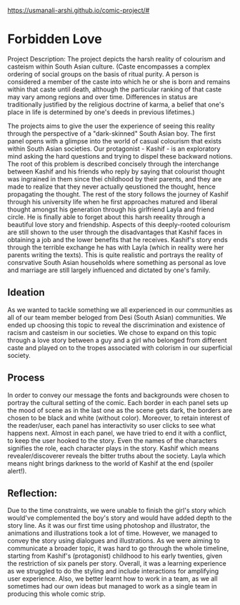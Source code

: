 https://usmanali-arshi.github.io/comic-project/#
# Forbidden Love
Project Description: 
The project depicts the harsh reality of colourism and casteism within South Asian culture.
(Caste encompasses a complex ordering of social groups on the basis of ritual purity. A person is considered a member of the caste into which he or she is born and remains within that caste until death, although the particular ranking of that caste may vary among regions and over time. Differences in status are traditionally justified by the religious doctrine of karma, a belief that one's place in life is determined by one's deeds in previous lifetimes.)

The projects aims to give the user the experience of seeing this reality through the perspective of a "dark-skinned" South Asian boy. The first panel opens with a glimpse into the world of casual colourism that exists within South Asian societies. Our protagonist - Kashif - is an exploratory mind asking the hard questions and trying to dispel these backward notions. The root of this problem is described concisely through the interchange between Kashif and his friends who reply by saying that colourist thought was ingrained in them since thei childhood by their parents, and they are made to realize that they never actually qeustioned the thought, hence propagating the thought. 
The rest of the story follows the journey of Kashif through his university life when he first approaches matured and liberal thought amongst his generation through his girlfriend Layla and friend circle. He is finally able to forget about this harsh reeality through a beautiful love story and friendship. Aspects of this deeply-rooted colourism are still shown to the user through the disadvantages that Kashif faces in obtaining a job and the lower benefits that he receives. Kashif's story ends through the terrible exchange he has with Layla (which in reality were her parents writing the texts). This is quite realistic and portrays the reality of consrvative South Asian households where something as personal as love and marriage are still largely influenced and dictated by one's family.

## Ideation
As we wanted to tackle something we all experienced in our communities as all of our team member beloged from Desi (South Asian) communities. We ended up choosing this topic to reveal the discrimination and existence of racism and casteism in our societies. We chose to expand on this topic through a love story between a guy and a girl who belonged from different caste and played on to the tropes associated with colorism in our superficial society.  

## Process
In order to convey our message the fonts and backgrounds were chosen to portray the cultural setting of the comic. Each border in each panel sets up the mood of scene as in the last one as the scene gets dark, the borders are chosen to be black and white (without color).  Moreover, to retain interest of the reader/user, each panel has interactivity so user clicks to see what happens next. Almost in each panel, we have tried to end it with a conflict, to keep the user hooked to the story. Even the names of the characters signifies the role, each character plays in the story. Kashif which means revealer/discoverer reveals the bitter truths about the society. Layla which means night brings darkness to the world of Kashif at the end (spoiler alert!). 


## Reflection:
Due to the time constraints, we were unable to finish the girl's story which would've complemented the boy's story and would have added depth to the story line. As it was our first time using photoshop and illustrator, the animations and illustrations took a lot of time. However, we managed to convey the story using dialogues and illustrations. As we were aiming to communicate a broader topic, it was hard to go through the whole timeline, starting from Kashif's (protagonist) childhood to his early twenties, given the restriction of six panels per story. Overall, it was a learning experience as we struggled to do the styling and include interactions for amplifying user experience. Also, we better learnt how to work in a team, as we all sometimes had our own ideas but managed to work as a single team in producing this whole comic strip. 


